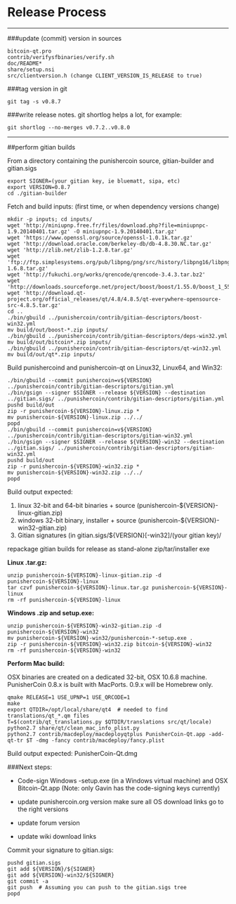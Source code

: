 Release Process
====================

* * *

###update (commit) version in sources


	bitcoin-qt.pro
	contrib/verifysfbinaries/verify.sh
	doc/README*
	share/setup.nsi
	src/clientversion.h (change CLIENT_VERSION_IS_RELEASE to true)

###tag version in git

	git tag -s v0.8.7

###write release notes. git shortlog helps a lot, for example:

	git shortlog --no-merges v0.7.2..v0.8.0

* * *

##perform gitian builds

 From a directory containing the punishercoin source, gitian-builder and gitian.sigs
  
	export SIGNER=(your gitian key, ie bluematt, sipa, etc)
	export VERSION=0.8.7
	cd ./gitian-builder

 Fetch and build inputs: (first time, or when dependency versions change)

	mkdir -p inputs; cd inputs/
	wget 'http://miniupnp.free.fr/files/download.php?file=miniupnpc-1.9.20140401.tar.gz' -O miniupnpc-1.9.20140401.tar.gz'
	wget 'https://www.openssl.org/source/openssl-1.0.1k.tar.gz'
	wget 'http://download.oracle.com/berkeley-db/db-4.8.30.NC.tar.gz'
	wget 'http://zlib.net/zlib-1.2.8.tar.gz'
	wget 'ftp://ftp.simplesystems.org/pub/libpng/png/src/history/libpng16/libpng-1.6.8.tar.gz'
	wget 'http://fukuchi.org/works/qrencode/qrencode-3.4.3.tar.bz2'
	wget 'http://downloads.sourceforge.net/project/boost/boost/1.55.0/boost_1_55_0.tar.bz2'
	wget 'http://download.qt-project.org/official_releases/qt/4.8/4.8.5/qt-everywhere-opensource-src-4.8.5.tar.gz'
	cd ..
	./bin/gbuild ../punishercoin/contrib/gitian-descriptors/boost-win32.yml
	mv build/out/boost-*.zip inputs/
	./bin/gbuild ../punishercoin/contrib/gitian-descriptors/deps-win32.yml
	mv build/out/bitcoin*.zip inputs/
	./bin/gbuild ../punishercoin/contrib/gitian-descriptors/qt-win32.yml
	mv build/out/qt*.zip inputs/

 Build punishercoind and punishercoin-qt on Linux32, Linux64, and Win32:
  
	./bin/gbuild --commit punishercoin=v${VERSION} ../punishercoin/contrib/gitian-descriptors/gitian.yml
	./bin/gsign --signer $SIGNER --release ${VERSION} --destination ../gitian.sigs/ ../punishercoin/contrib/gitian-descriptors/gitian.yml
	pushd build/out
	zip -r punishercoin-${VERSION}-linux.zip *
	mv punishercoin-${VERSION}-linux.zip ../../
	popd
	./bin/gbuild --commit punishercoin=v${VERSION} ../punishercoin/contrib/gitian-descriptors/gitian-win32.yml
	./bin/gsign --signer $SIGNER --release ${VERSION}-win32 --destination ../gitian.sigs/ ../punishercoin/contrib/gitian-descriptors/gitian-win32.yml
	pushd build/out
	zip -r punishercoin-${VERSION}-win32.zip *
	mv punishercoin-${VERSION}-win32.zip ../../
	popd

  Build output expected:

  1. linux 32-bit and 64-bit binaries + source (punishercoin-${VERSION}-linux-gitian.zip)
  2. windows 32-bit binary, installer + source (punishercoin-${VERSION}-win32-gitian.zip)
  3. Gitian signatures (in gitian.sigs/${VERSION}[-win32]/(your gitian key)/

repackage gitian builds for release as stand-alone zip/tar/installer exe

**Linux .tar.gz:**

	unzip punishercoin-${VERSION}-linux-gitian.zip -d punishercoin-${VERSION}-linux
	tar czvf punishercoin-${VERSION}-linux.tar.gz punishercoin-${VERSION}-linux
	rm -rf punishercoin-${VERSION}-linux

**Windows .zip and setup.exe:**

	unzip punishercoin-${VERSION}-win32-gitian.zip -d punishercoin-${VERSION}-win32
	mv punishercoin-${VERSION}-win32/punishercoin-*-setup.exe .
	zip -r punishercoin-${VERSION}-win32.zip bitcoin-${VERSION}-win32
	rm -rf punishercoin-${VERSION}-win32

**Perform Mac build:**

  OSX binaries are created on a dedicated 32-bit, OSX 10.6.8 machine.
  PunisherCoin 0.8.x is built with MacPorts.  0.9.x will be Homebrew only.

	qmake RELEASE=1 USE_UPNP=1 USE_QRCODE=1
	make
	export QTDIR=/opt/local/share/qt4  # needed to find translations/qt_*.qm files
	T=$(contrib/qt_translations.py $QTDIR/translations src/qt/locale)
	python2.7 share/qt/clean_mac_info_plist.py
	python2.7 contrib/macdeploy/macdeployqtplus PunisherCoin-Qt.app -add-qt-tr $T -dmg -fancy contrib/macdeploy/fancy.plist

 Build output expected: PunisherCoin-Qt.dmg

###Next steps:

* Code-sign Windows -setup.exe (in a Windows virtual machine) and
  OSX Bitcoin-Qt.app (Note: only Gavin has the code-signing keys currently)

* update punishercoin.org version
  make sure all OS download links go to the right versions

* update forum version

* update wiki download links

Commit your signature to gitian.sigs:

	pushd gitian.sigs
	git add ${VERSION}/${SIGNER}
	git add ${VERSION}-win32/${SIGNER}
	git commit -a
	git push  # Assuming you can push to the gitian.sigs tree
	popd

